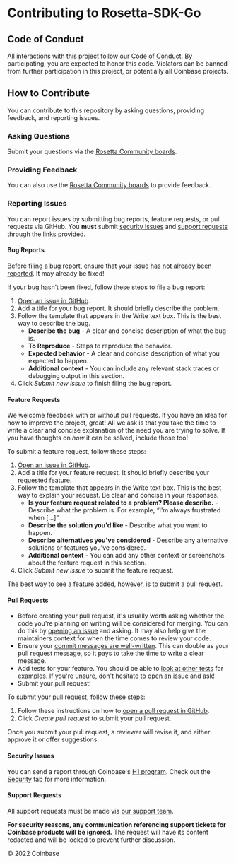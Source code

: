 # Contributing to Rosetta-SDK-Go

## Code of Conduct

All interactions with this project follow our [Code of Conduct](https://github.com/coinbase/code-of-conduct). By participating, you are expected to honor this code. Violators can be banned from further participation in this project, or potentially all Coinbase projects.

## How to Contribute

You can contribute to this repository by asking questions, providing feedback, and reporting issues.

### Asking Questions

Submit your questions via the [Rosetta Community boards][13].

### Providing Feedback

You can also use the [Rosetta Community boards][13] to provide feedback.

### Reporting Issues

You can report issues by submitting bug reports, feature requests, or pull requests via GitHub. You **must** submit [security issues](#security-issues) and [support requests](#support-requests) through the links provided.

#### Bug Reports

Before filing a bug report, ensure that your issue [has not already been reported][1]. It may already be fixed!

If your bug hasn’t been fixed, follow these steps to file a bug report:

1. [Open an issue in GitHub][10].
2. Add a title for your bug report. It should briefly describe the problem.
3. Follow the template that appears in the Write text box. This is the best way to describe the bug.
    * **Describe the bug** - A clear and concise description of what the bug is.
    * **To Reproduce** - Steps to reproduce the behavior.
    * **Expected behavior** - A clear and concise description of what you expected to happen.
    * **Additional context** - You can include any relevant stack traces or debugging output in this section.
4. Click _Submit new issue_ to finish filing the bug report.

#### Feature Requests

We welcome feedback with or without pull requests. If you have an idea for how to improve the project, great! All we ask is that you take the time to write a clear and concise explanation of the need you are trying to solve. If you have thoughts on _how_ it can be solved, include those too!

To submit a feature request, follow these steps:

1. [Open an issue in GitHub][10].
2. Add a title for your feature request. It should briefly describe your requested feature.
3. Follow the template that appears in the Write text box. This is the best way to explain your request. Be clear and concise in your responses.
    * **Is your feature request related to a problem? Please describe.** - Describe what the problem is. For example, “I'm always frustrated when [...]”.
    * **Describe the solution you'd like** - Describe what you want to happen.
    * **Describe alternatives you've considered** - Describe any alternative solutions or features you've considered.
    * **Additional context** - You can add any other context or screenshots about the feature request in this section.
4. Click _Submit new issue_ to submit the feature request.

The best way to see a feature added, however, is to submit a pull request.

#### Pull Requests

* Before creating your pull request, it's usually worth asking whether the code you're planning on writing will be considered for merging. You can do this by [opening an issue][1] and asking. It may also help give the maintainers context for when the time comes to review your code.
* Ensure your [commit messages are well-written][2]. This can double as your pull request message, so it pays to take the time to write a clear message.
* Add tests for your feature. You should be able to [look at other tests][4] for examples. If you're unsure, don't hesitate to [open an issue][1] and ask!
* Submit your pull request!

To submit your pull request, follow these steps:

1. Follow these instructions on how to [open a pull request in GitHub][11].
2. Click _Create pull request_ to submit your pull request.

Once you submit your pull request, a reviewer will revise it, and either approve it or offer suggestions.

#### Security Issues

You can send a report through Coinbase's [H1 program][12]. Check out the [Security][14] tab for more information.

#### Support Requests

All support requests must be made via [our support team][3].

**For security reasons, any communication referencing support tickets for Coinbase products will be ignored.** The request will have its content redacted and will be locked to prevent further discussion.

© 2022 Coinbase

[1]: https://github.com/coinbase/rosetta-sdk-go/issues
[2]: https://chris.beams.io/posts/git-commit/#seven-rules
[3]: https://support.coinbase.com/customer/en/portal/articles/2288496-how-can-i-contact-coinbase-support-
[4]: https://github.com/coinbase/rosetta-sdk-go/pull/294/files
[5]: https://github.com/coinbase/rosetta-sdk-go/issues/new/choose
[6]: https://github.com/coinbase/rosetta-sdk-go/issues/new?assignees=&labels=bug&template=bug_report.md&title=
[7]: https://github.com/coinbase/rosetta-sdk-go/issues/new?assignees=&labels=enhancement&template=feature_request.md&title=
[8]: https://github.com/coinbase/rosetta-sdk-go/pulls
[9]: https://github.com/coinbase/rosetta-sdk-go/compare
[10]: https://docs.github.com/en/desktop/contributing-and-collaborating-using-github-desktop/working-with-your-remote-repository-on-github-or-github-enterprise/creating-an-issue-or-pull-request#creating-an-issue
[11]: https://docs.github.com/en/desktop/contributing-and-collaborating-using-github-desktop/working-with-your-remote-repository-on-github-or-github-enterprise/creating-an-issue-or-pull-request#creating-a-pull-request
[12]: https://hackerone.com/coinbase
[13]: https://community.rosetta-api.org
[14]: https://github.com/coinbase/rosetta-sdk-go/security